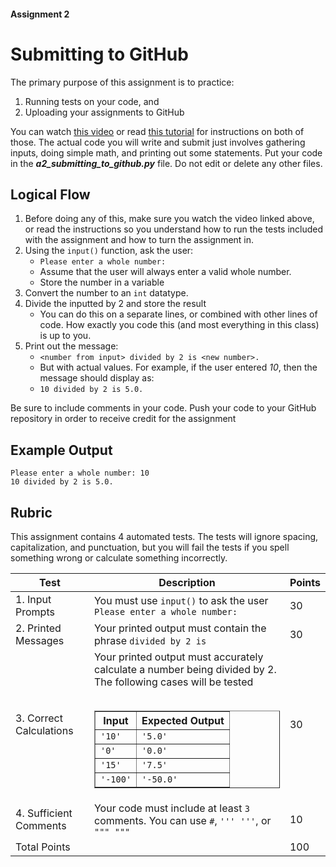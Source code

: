 #### Assignment 2
# Submitting to GitHub
The primary purpose of this assignment is to practice:
1. Running tests on your code, and
2. Uploading your assignments to GitHub

You can watch [this video](https://www.youtube.com/watch?v=8Kue74yURcQ&ab_channel=JacobSteffen) or read [this tutorial](https://www.dropbox.com/scl/fi/tuug12w6d38frqzyjsseo/Running-Tests-Uploading-Assignments-to-GitHub.pdf?rlkey=u7lcb5gknx9xao9o8in26vgi3&st=tjwu1tr6&dl=0) for instructions on both of those. The actual code you will write and submit just involves gathering inputs, doing simple math, and printing out some statements. Put your code in the ***a2_submitting_to_github.py*** file. Do not edit or delete any other files.

## Logical Flow
1. Before doing any of this, make sure you watch the video linked above, or read the instructions so you understand how to run the tests included with the assignment and how to turn the assignment in.
2. Using the `input()` function, ask the user:
    - `Please enter a whole number: `
    - Assume that the user will always enter a valid whole number.
    - Store the number in a variable
3. Convert the number to an `int` datatype.
4. Divide the inputted by 2 and store the result
    - You can do this on a separate lines, or combined with other lines of code. How exactly you code this (and most everything in this class) is up to you.
4. Print out the message:
    - `<number from input> divided by 2 is <new number>.`
    - But with actual values. For example, if the user entered *10*, then the message should display as:
    - `10 divided by 2 is 5.0.`


Be sure to include comments in your code. Push your code to your GitHub repository in order to receive credit for the assignment

## Example Output

```
Please enter a whole number: 10
10 divided by 2 is 5.0.
```

## Rubric
This assignment contains 4 automated tests. The tests will ignore spacing, capitalization, and punctuation, but you will fail the tests if you spell something wrong or calculate something incorrectly.
<table>
<thead>
    <tr>
        <th>Test</th>
        <th>Description</th>
        <th>Points</th>
    </tr>
</thead>
<tbody>
    <tr>
        <td>1. Input Prompts</td>
        <td>You must use <code>input()</code> to ask the user <code>Please enter a whole number:</code></td>
        <td>30</td>
    </tr>
    <tr>
        <td>2. Printed Messages</td>
        <td>Your printed output must contain the phrase <code>divided by 2 is</code></td>
        <td>30</td>
    </tr>
    <tr>
        <td>3. Correct Calculations</td>
        <td>Your printed output must accurately calculate a number being divided by 2.
        The following cases will be tested<br><br>
        <table border="1">
          <thead>
            <tr>
              <th>Input</th>
              <th>Expected Output</th>
            </tr>
          </thead>
          <tbody>
            <tr>
              <td><code>'10'</code></td>
              <td><code>'5.0'</code></td>
            </tr>
            <tr>
              <td><code>'0'</code></td>
              <td><code>'0.0'</code></td>
            </tr>
            <tr>
              <td><code>'15'</code></td>
              <td><code>'7.5'</code></td>
            </tr>
            <tr>
              <td><code>'-100'</code></td>
              <td><code>'-50.0'</code></td>
            </tr>
          </tbody>
        </table>
        </td>
        <td>30</td>
    </tr>
    <tr>
        <td>4. Sufficient Comments </td>
        <td>Your code must include at least <code>3</code> comments. You can use <code>#</code>, <code>''' '''</code>, or <code>""" """</code></td>
        <td>10</td>
    </tr>
    <tr>
        <td colspan="2">Total Points</td>
        <td>100</td>
  </tr>
</tbody>
</table>